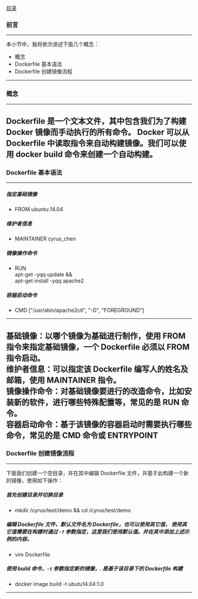 [目录](../目录.md/)

### 前言
---
本小节中，我将依次讲述下面几个概念：
- 概念
- Dockerfile 基本语法
- Dockerfile 创建镜像流程
---

### 概念
---
Dockerfile 是一个文本文件，其中包含我们为了构建 Docker 镜像而手动执行的所有命令。
Docker 可以从 Dockerfile 中读取指令来自动构建镜像。我们可以使用 docker build 命令来创建一个自动构建。
---

### Dockerfile 基本语法
---
##### 指定基础镜像
+ FROM ubuntu:14.04
##### 维护者信息
+ MAINTAINER cyrus_chen

##### 镜像操作命令
+ RUN \
    apt-get -yqq update && \
    apt-get install -yqq apache2

##### 容器启动命令
+ CMD ["/usr/sbin/apache2ctl", "-D", "FOREGROUND"]
  
---  
基础镜像：以哪个镜像为基础进行制作，使用 FROM 指令来指定基础镜像，一个 Dockerfile 必须以 FROM 指令启动。  
维护者信息：可以指定该 Dockerfile 编写人的姓名及邮箱，使用 MAINTAINER 指令。  
镜像操作命令：对基础镜像要进行的改造命令，比如安装新的软件，进行哪些特殊配置等，常见的是 RUN 命令。  
容器启动命令：基于该镜像的容器启动时需要执行哪些命令，常见的是 CMD 命令或 ENTRYPOINT  
---
### Dockerfile 创建镜像流程
---
下面我们创建一个空目录，并在其中编辑 Dockerfile 文件，并基于此构建一个新的镜像，使用如下操作：  

##### 首先创建目录并切换目录
+ mkdir /cyrus/test/demo && cd /cyrus/test/demo

##### 编辑 Dockerfile 文件，默认文件名为 Dockerfile，也可以使用其它值，  使用其它值需要在构建时通过 `-f` 参数指定，这里我们使用默认值。并在其中添加上述示例的内容。
+ vim Dockerfile

##### 使用 build 命令，`-t` 参数指定新的镜像，. 是基于该目录下的 Dockerfile 构建
+ docker image build -t ubutu14.04:1.0 
---